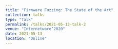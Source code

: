 ```yaml
---
title: "Firmware Fuzzing: The State of the Art"
collection: talks
type: "Talk"
permalink: /talks/2021-05-13-talk-2
venue: "Internetware’2020"
date: 2021-05-13
location: "Online"
---
```


